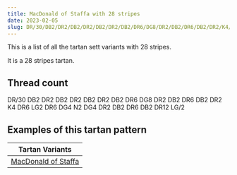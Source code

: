 ```yaml
---
title: MacDonald of Staffa with 28 stripes
date: 2023-02-05
slug: DR/30/DB2/DR2/DB2/DR2/DB2/DR2/DB2/DR6/DG8/DR2/DB2/DR6/DB2/DR2/K4/DR6/LG2/DR6/DG4/N2/DG4/DR2/DB2/DR6/DB2/DR12/LG/2
---
```

This is a list of all the tartan sett variants with 28 stripes.

It is a 28 stripes tartan.


## Thread count
DR/30 DB2 DR2 DB2 DR2 DB2 DR2 DB2 DR6 DG8 DR2 DB2 DR6 DB2 DR2 K4 DR6 LG2 DR6 DG4 N2 DG4 DR2 DB2 DR6 DB2 DR12 LG/2

## Examples of this tartan pattern

| Tartan Variants |
|---------------|
| [MacDonald of Staffa](/variants/dr/30/db2/dr2/db2/dr2/db2/dr2/db2/dr6/dg8/dr2/db2/dr6/db2/dr2/k4/dr6/lg2/dr6/dg4/n2/dg4/dr2/db2/dr6/db2/dr12/lg/2-db000052-dg11450d-draa0000-k000000-lgaaaa00-naaaaaa)||

